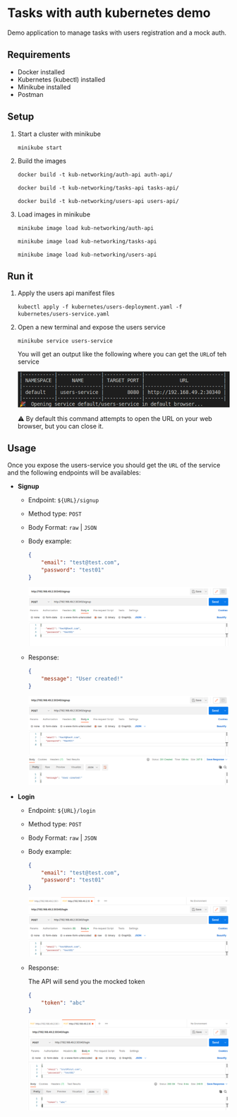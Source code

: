 # Tasks with auth kubernetes demo

Demo application to manage tasks with users registration and a mock auth.

## Requirements
- Docker installed
- Kubernetes (kubectl) installed
- Minikube installed
- Postman

## Setup

1. Start a cluster with minikube
    ```console
    minikube start
    ```

2. Build the images
    ```console
    docker build -t kub-networking/auth-api auth-api/
    ```
    ```console
    docker build -t kub-networking/tasks-api tasks-api/
    ```
    ```console
    docker build -t kub-networking/users-api users-api/
    ```

3. Load images in minikube
     ```console
    minikube image load kub-networking/auth-api
    ```
     ```console
    minikube image load kub-networking/tasks-api
    ```
     ```console
    minikube image load kub-networking/users-api
    ```


## Run it

1. Apply the users api manifest files
    
    ```console
    kubectl apply -f kubernetes/users-deployment.yaml -f kubernetes/users-service.yaml
    ```

2. Open a new terminal and expose the users service
    
    ```console
    minikube service users-service
    ```

    You will get an output like the following where you can get the `URL`of teh service

    ![expose-users](assets/expose-users.png)

    :warning: By default this command attempts to open the URL on your web browser, but you can close it.

## Usage

Once you expose the users-service you should get the `URL` of the service and the following endpoints will be availables:

- **Signup**

    - Endpoint: `${URL}/signup`

    - Method type: `POST`

    - Body Format: `raw` | `JSON`

    - Body example:

        ```JSON
        {
            "email": "test@test.com",
            "password": "test01"
        }
        ```
        ![signup-request](assets/signup-request.png)

    - Response:

        ```JSON
        {
            "message": "User created!"
        }
        ```
        ![signup-response](assets/signup-response.png)

- **Login**

    - Endpoint: `${URL}/login`

    - Method type: `POST`

    - Body Format: `raw` | `JSON`

    - Body example:

        ```JSON
        {
            "email": "test@test.com",
            "password": "test01"
        }
        ```
        ![login-request](assets/login-request.png)

    - Response:

        The API will send you the mocked token

        ```JSON
        {
            "token": "abc"
        }
        ```
        ![login-response](assets/login-response.png)
